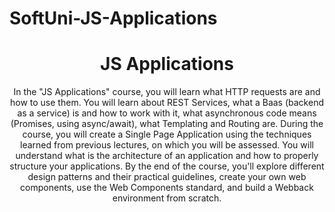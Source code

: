 # SoftUni-JS-Applications

<h1 align="center">JS Applications</h1>
<p align="center">In the "JS Applications" course, you will learn what HTTP requests are and how to use them. You will learn about REST Services, what a Baas (backend as a service) is and how to work with it, what asynchronous code means (Promises, using async/await), what Templating and Routing are. During the course, you will create a Single Page Application using the techniques learned from previous lectures, on which you will be assessed. You will understand what is the architecture of an application and how to properly structure your applications. By the end of the course, you'll explore different design patterns and their practical guidelines, create your own web components, use the Web Components standard, and build a Webback environment from scratch.</p>